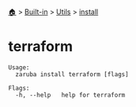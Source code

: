 <!--startTocHeader-->
[🏠](../../../README.md) > [Built-in](../../README.md) > [Utils](../README.md) > [install](README.md)
# terraform
<!--endTocHeader-->

```
Usage:
  zaruba install terraform [flags]

Flags:
  -h, --help   help for terraform

```

<!--startTocSubtopic-->
<!--endTocSubtopic-->